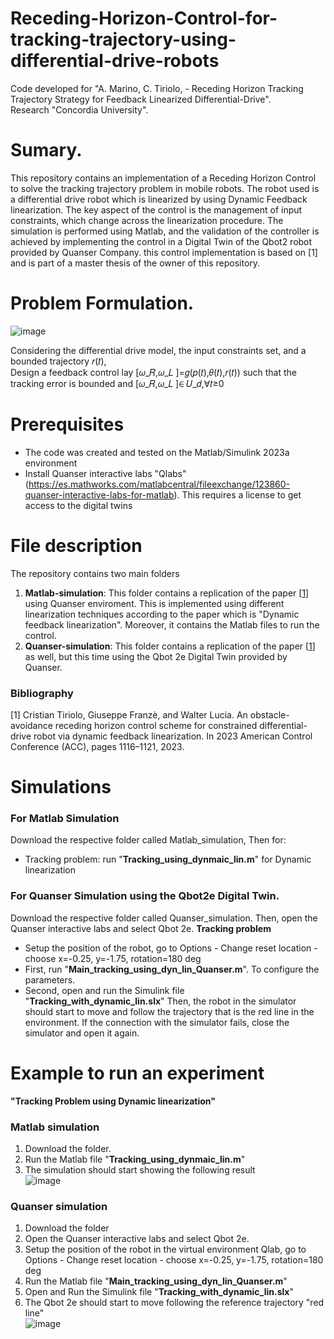 # Receding-Horizon-Control-for-tracking-trajectory-using-differential-drive-robots

Code developed for "A. Marino, C. Tiriolo, - Receding Horizon Tracking Trajectory Strategy for Feedback Linearized Differential-Drive".  
Research "Concordia University".  

# Sumary.
This repository contains an implementation of a Receding Horizon Control to solve the tracking trajectory problem in mobile robots. The robot used is a differential drive robot which is linearized by using Dynamic Feedback linearization. The key aspect of the control is the management of input constraints, which change across the linearization procedure. The simulation is performed using Matlab, and the validation of the controller is achieved by implementing the control in a Digital Twin of the Qbot2 robot provided by Quanser Company. this control implementation is based on [1] and is part of a master thesis of the owner of this repository.
# Problem Formulation.
![image](https://github.com/fercho-0109/Receding-horizon-control-for-tracking-trajectory-using-differential-drive-robots/assets/40362695/794e708b-1791-45bc-a1ba-c37edbe86396)  

Considering the differential drive model, the input constraints set, and a bounded trajectory 𝑟(𝑡),  
Design a feedback control lay [𝜔_𝑅,𝜔_𝐿 ]=𝑔(𝑝(𝑡),𝜃(𝑡),𝑟(𝑡)) such that the tracking error is bounded and [𝜔_𝑅,𝜔_𝐿 ]∈ 𝑈_𝑑,∀𝑡≥0
  
# Prerequisites
- The code was created and tested on the Matlab/Simulink 2023a environment
- Install Quanser interactive labs "Qlabs" (https://es.mathworks.com/matlabcentral/fileexchange/123860-quanser-interactive-labs-for-matlab). This requires a license to get access to the digital twins 
# File description
The repository contains two main folders  
1. **Matlab-simulation**: This folder contains a replication of the paper [[1](https://ieeexplore.ieee.org/document/9956741)] using Quanser enviroment. This is implemented using different linearization techniques according to the paper which is "Dynamic feedback linearization". Moreover, it contains the Matlab files to run the control. 
2. **Quanser-simulation**: This folder contains a replication of the paper [[1](https://ieeexplore.ieee.org/document/9956741)] as well, but this time using the Qbot 2e Digital Twin provided by Quanser.
### Bibliography  
[1] Cristian Tiriolo, Giuseppe Franzè, and Walter Lucia. An obstacle-avoidance receding horizon control scheme for constrained differential-drive robot via dynamic feedback linearization. In 2023 American Control Conference (ACC), pages 1116–1121, 2023.

# Simulations 
### For Matlab Simulation  
Download the respective folder called Matlab_simulation, Then for:
- Tracking problem: run "**Tracking_using_dynmaic_lin.m**" for Dynamic linearization
### For Quanser Simulation using the Qbot2e Digital Twin.
Download the respective folder called Quanser_simulation. Then, open the Quanser interactive labs and select Qbot 2e.
**Tracking problem**
- Setup the position of the robot, go to Options - Change reset location - choose x=-0.25, y=-1.75, rotation=180 deg
- First, run "**Main_tracking_using_dyn_lin_Quanser.m**". To configure the parameters.
- Second, open and run the Simulink file "**Tracking_with_dynamic_lin.slx**" Then, the robot in the simulator should start to move and follow the trajectory that is the red line in the environment. If the connection with the simulator fails, close the simulator and open it again.

# Example to run an experiment  
**"Tracking Problem using Dynamic linearization"**
### Matlab simulation 
1. Download the folder. 
2. Run the Matlab file  "**Tracking_using_dynmaic_lin.m**"
3. The simulation should start showing the following result  
![image](https://github.com/fercho-0109/RHC-Tracking-Trajectory-with-Obstacle-Avoidance/assets/40362695/9da97de6-8f37-4604-bd6f-a36ef1451159)
### Quanser simulation
1. Download the folder
2. Open the Quanser interactive labs and select Qbot 2e.
3. Setup the position of the robot in the virtual environment Qlab, go to Options - Change reset location - choose x=-0.25, y=-1.75, rotation=180 deg
4. Run the Matlab file "**Main_tracking_using_dyn_lin_Quanser.m**"
5. Open and Run the Simulink file "**Tracking_with_dynamic_lin.slx**"
6. The Qbot 2e should start to move following the reference trajectory "red line"  
![image](https://github.com/PreCyseGroup/RHC-Tracking-Trajectory-with-Obstacle-Avoidance/assets/40362695/855b62e5-6ebd-4bf2-a85c-3464a9948a70)







  



